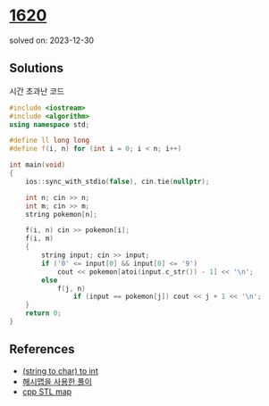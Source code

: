 # [1620](https://www.acmicpc.net/problem/1620)
solved on: 2023-12-30

## Solutions

시간 초과난 코드
```cpp
#include <iostream>
#include <algorithm>
using namespace std;

#define ll long long
#define f(i, n) for (int i = 0; i < n; i++)

int	main(void)
{
	ios::sync_with_stdio(false), cin.tie(nullptr);

	int n; cin >> n;
	int m; cin >> m;
	string pokemon[n];

	f(i, n) cin >> pokemon[i];
	f(i, m)
	{
		string input; cin >> input;
		if ('0' <= input[0] && input[0] <= '9')
			cout << pokemon[atoi(input.c_str()) - 1] << '\n';
		else
			f(j, n)
				if (input == pokemon[j]) cout << j + 1 << '\n';
	}
	return 0;
}
```

## References

- [(string to char) to int](https://stackoverflow.com/questions/27640333/how-do-i-use-atoi-function-with-strings-in-c)
- [해시맵을 사용한 풀이](https://hagisilecoding.tistory.com/41)
- [cpp STL map](https://twpower.github.io/91-how-to-use-map-in-cpp)
